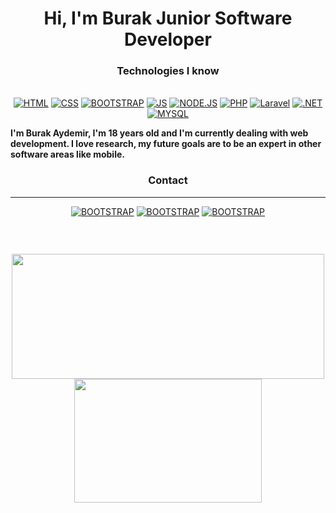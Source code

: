<h1 align="center"> Hi, I'm Burak Junior Software Developer
<h3 align="center">Technologies I know</h3>
<p align="center"><br>
<a href="https://html.com"><img alt="HTML" src="https://img.shields.io/badge/HTML5-E34F26?style=for-the-badge&logo=html5&logoColor=white"></img></a> 
<a href="https://www.w3.org/Style/CSS"><img alt="CSS" src="https://img.shields.io/badge/CSS3-1572B6?style=for-the-badge&logo=css3&logoColor=white"></img></a>
  <a href=https://getbootstrap.com"><img alt="BOOTSTRAP" src="https://img.shields.io/badge/Bootstrap-563D7C?style=for-the-badge&logo=bootstrap&logoColor=white"></img></a>
<a href="https://javascript.com"><img alt="JS" src="https://img.shields.io/badge/JavaScript-323330?style=for-the-badge&logo=javascript&logoColor=F7DF1E"></img></a>
<a href="https://node.js.com"><img alt="NODE.JS" src="https://img.shields.io/badge/Node.js-43853D?style=for-the-badge&logo=node.js&logoColor=white"></img></a>
<a href="https://php.com"><img alt="PHP" src="https://img.shields.io/badge/PHP-777BB4?style=for-the-badge&logo=php&logoColor=white"></img></a>
<a href="https://laravel.com/"><img alt="Laravel" src="https://img.shields.io/badge/Laravel-FF2D20?style=for-the-badge&logo=laravel&logoColor=white    "></img></a> 
<a href="https://dotnet.microsoft.com/en-us/"><img alt=".NET" src="[https://img.shields.io/badge/Bootstrap-563D7C?style=for-the-badge&logo=bootstrap&logoColor=white](https://img.shields.io/badge/.NET-5C2D91?style=for-the-badge&logo=.net&logoColor=white)"></img></a>
<a href="#"><img alt="MYSQL" src="https://img.shields.io/badge/MySQL-00000F?style=for-the-badge&logo=mysql&logoColor=white"></img></a>
                                                    

<p> <b>I'm Burak Aydemir, I'm 18 years old and I'm currently dealing with web development. I love research, my future goals are to be an expert in other software areas like mobile.</b></p>
                                                                                                                       
 <h3 align="center">Contact</h3>                                                                                                                          
 <hr>
 <p align="center">
<a href="https://www.linkedin.com/in/burak-aydemir-5887aa215/"><img alt="BOOTSTRAP" src="https://img.shields.io/badge/LinkedIn-0077B5?style=for-the-badge&logo=linkedin&logoColor=white"></img></a>     
<a href="https://www.instagram.com/burakaydemir0/"><img alt="BOOTSTRAP" src="https://img.shields.io/badge/Instagram-E4405F?style=for-the-badge&logo=instagram&logoColor=white"></img></a>
<a href="https://discord.com/users/467693560569921537"><img alt="BOOTSTRAP" src="https://img.shields.io/badge/Discord-7289DA?style=for-the-badge&logo=discord&logoColor=whit"></img></a>
<p align="center">
<a href=""><img alt="" src="https://komarev.com/ghpvc/?username=Worlex0&color=dc143c"></img></a>
</p>
 </p>                                                                                                                          
  
                                                                                                                           
</br></p>

<p align="center">
<img height=200 width=500 src="https://github-readme-stats.vercel.app/api?username=BurakAydmrr&theme=dark&hide_border=true"></img>
<img height=198 width=300 src="https://github-readme-stats.vercel.app/api/top-langs/?username=BurakAydmrr&theme=dark&hide_border=true&layout=compact"></img>
</p>
<br>                                 
                                                                                                                           
                                                                                                                                                
